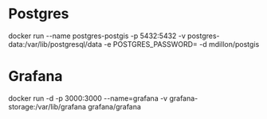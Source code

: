# Postgres
docker run --name postgres-postgis  -p 5432:5432 -v postgres-data:/var/lib/postgresql/data -e POSTGRES_PASSWORD=<Password> -d mdillon/postgis

# Grafana 
docker run   -d   -p 3000:3000   --name=grafana   -v grafana-storage:/var/lib/grafana   grafana/grafana
